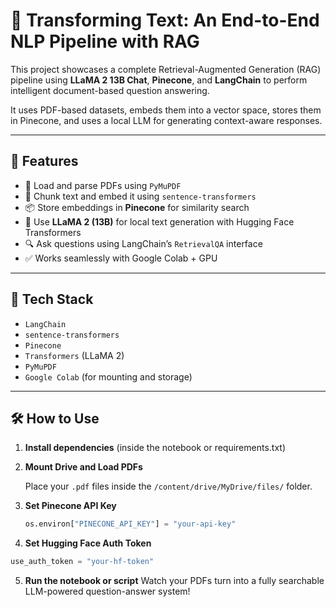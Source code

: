 # 🧠 Transforming Text: An End-to-End NLP Pipeline with RAG

This project showcases a complete Retrieval-Augmented Generation (RAG) pipeline using **LLaMA 2 13B Chat**, **Pinecone**, and **LangChain** to perform intelligent document-based question answering.

It uses PDF-based datasets, embeds them into a vector space, stores them in Pinecone, and uses a local LLM for generating context-aware responses.

---

## 🚀 Features

- 📄 Load and parse PDFs using `PyMuPDF`
- 🧱 Chunk text and embed it using `sentence-transformers`
- 📦 Store embeddings in **Pinecone** for similarity search
- 💬 Use **LLaMA 2 (13B)** for local text generation with Hugging Face Transformers
- 🔍 Ask questions using LangChain’s `RetrievalQA` interface
- ✅ Works seamlessly with Google Colab + GPU

---

## 🧰 Tech Stack

- `LangChain`
- `sentence-transformers`
- `Pinecone`
- `Transformers` (LLaMA 2)
- `PyMuPDF`
- `Google Colab` (for mounting and storage)

---

## 🛠️ How to Use

1. **Install dependencies** (inside the notebook or requirements.txt)

2. **Mount Drive and Load PDFs**

   Place your `.pdf` files inside the `/content/drive/MyDrive/files/` folder.

3. **Set Pinecone API Key**

   ```python
   os.environ["PINECONE_API_KEY"] = "your-api-key"

4. **Set Hugging Face Auth Token**
```python
use_auth_token = "your-hf-token"
```

5. **Run the notebook or script**
Watch your PDFs turn into a fully searchable LLM-powered question-answer system!
